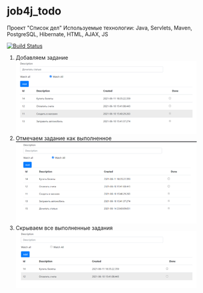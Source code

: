 # job4j_todo
Проект "Список дел"
Используемые технологии: Java, Servlets, Maven, PostgreSQL, Hibernate, HTML, AJAX, JS

[![Build Status](https://travis-ci.com/plifis/job4j_todo.svg?branch=main)](https://travis-ci.com/plifis/job4j_todo)

1. Добавляем задание
![Screenshot](images/1.PNG)
2. Отмечаем задание как выполненное
![Screenshot](images/2.PNG)
3. Скрываем все выполненные задания
![Screenshot](images/4.PNG)
